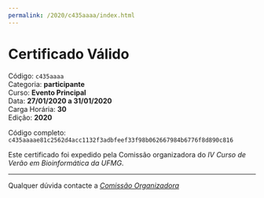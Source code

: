 ```yaml
---
permalink: /2020/c435aaaa/index.html
---
```


# Certificado Válido

Código: `c435aaaa`<br>
Categoria: **participante**<br>
Curso: **Evento Principal**<br>
Data: **27/01/2020 a 31/01/2020**<br>
Carga Horária: **30**<br>
Edição: **2020**<br>


Código completo: `c435aaaae81c2562d4acc1132f3adbfeef33f98b062667984b6776f8d890c816`


Este certificado foi expedido pela Comissão organizadora do *IV Curso de Verão em Bioinformática da UFMG*.

----

Qualquer dúvida contacte a [_Comissão Organizadora_](<mailto:cursobioinfoufmg@gmail.com$subject=[Certificados]>)

